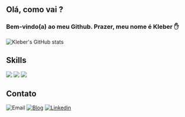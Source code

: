 ## Olá, como vai ? 

### Bem-vindo(a) ao meu Github. Prazer, meu nome é Kleber ✋



![Kleber's GitHub stats](https://github-readme-stats.vercel.app/api?username=kaugsto&show_icons=true&theme=radical)

## Skills


![](https://img.shields.io/badge/HTML5-E34F26?style=for-the-badge&logo=html5&logoColor=white)
![](https://img.shields.io/badge/CSS3-1572B6?style=for-the-badge&logo=css3&logoColor=white)
![](https://img.shields.io/badge/JavaScript-F7DF1E?style=for-the-badge&logo=javascript&logoColor=black)


## Contato

![Email](https://img.shields.io/badge/Gmail-D14836?style=for-the-badge&logo=gmail&logoColor=white)
[![Blog](	https://img.shields.io/badge/GitHub-100000?style=for-the-badge&logo=github&logoColor=white)](https://github.com/kaugsto/kaugsto)
[![Linkedin](https://img.shields.io/badge/LinkedIn-0077B5?style=for-the-badge&logo=linkedin&logoColor=white)](https://www.linkedin.com/in/kleberaugusto/)
